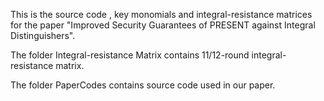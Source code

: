 This is the source code , key monomials and integral-resistance matrices for the paper "Improved Security Guarantees of PRESENT against Integral Distinguishers".

The folder Integral-resistance Matrix contains 11/12-round integral-resistance matrix.

The folder PaperCodes contains source code used in our paper.

